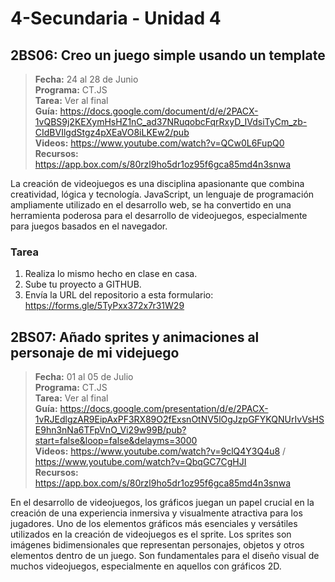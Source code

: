 # 4-Secundaria - Unidad 4

## 2BS06: Creo un juego simple usando un template

> <i class="bi bi-calendar"></i> **Fecha:** 24 al 28 de Junio<br><i class="bi bi-laptop"></i> **Programa:** CT.JS<br><i class="bi bi-clipboard-check"></i> **Tarea:** Ver al final<br> <i class="bi bi-card-checklist"></i> **Guía:** https://docs.google.com/document/d/e/2PACX-1vQBS9j2KEXymHsHZ1nC_ad37NRuqobcFqrRxyD_IVdsiTyCm_zb-CIdBVIlgdStgz4pXEaVO8iLKEw2/pub <br><i class="bi bi-youtube txt-red"></i> **Videos:** https://www.youtube.com/watch?v=QCw0L6FupQ0<br><i class="bi bi-files"></i> **Recursos:** https://app.box.com/s/80rzl9ho5dr1oz95f6gca85md4n3snwa

La creación de videojuegos es una disciplina apasionante que combina creatividad, lógica y tecnología. JavaScript, un lenguaje de programación ampliamente utilizado en el desarrollo web, se ha convertido en una herramienta poderosa para el desarrollo de videojuegos, especialmente para juegos basados en el navegador. 

### Tarea

1. Realiza lo mismo hecho en clase en casa.
2. Sube tu proyecto a GITHUB.
3. Envía la URL del repositorio a esta formulario: https://forms.gle/5TyPxx372x7r31W29

<div class="currentTheme">

## 2BS07: Añado sprites y animaciones al personaje de mi videjuego

> <i class="bi bi-calendar"></i> **Fecha:** 01 al 05 de Julio<br><i class="bi bi-laptop"></i> **Programa:** CT.JS<br><i class="bi bi-clipboard-check"></i> **Tarea:** Ver al final<br> <i class="bi bi-card-checklist"></i> **Guía:** https://docs.google.com/presentation/d/e/2PACX-1vRJEdlgzAR9EipAxPF3RX89O2fExsnOtNV5lOgJzpGFYKQNUrIvVsHSE9hn3nNa6TFpVnO_Vi29w99B/pub?start=false&loop=false&delayms=3000<br><i class="bi bi-youtube txt-red"></i> **Videos:** https://www.youtube.com/watch?v=9clQ4Y3Q4u8 / https://www.youtube.com/watch?v=QbqGC7CgHJI<br><i class="bi bi-files"></i> **Recursos:** https://app.box.com/s/80rzl9ho5dr1oz95f6gca85md4n3snwa

En el desarrollo de videojuegos, los gráficos juegan un papel crucial en la creación de una experiencia inmersiva y visualmente atractiva para los jugadores. Uno de los elementos gráficos más esenciales y versátiles utilizados en la creación de videojuegos es el sprite. Los sprites son imágenes bidimensionales que representan personajes, objetos y otros elementos dentro de un juego. Son fundamentales para el diseño visual de muchos videojuegos, especialmente en aquellos con gráficos 2D.

</div>